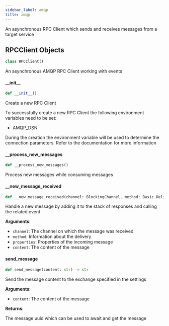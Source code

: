 ```yaml
---
sidebar_label: amqp
title: amqp
---
```


An asynchronous RPC Client which sends and receives messages from a target service


## RPCClient Objects

```python
class RPCClient()
```

An asynchronous AMQP RPC Client working with events


#### \_\_init\_\_

```python
def __init__()
```

Create a new RPC Client

To successfully create a new RPC Client the following environment variables need to be set:
  - AMQP_DSN

During the creation the environment variable will be used to determine the connection
parameters. Refer to the documentation for more information


#### \_\_process\_new\_messages

```python
def __process_new_messages()
```

Process new messages while consuming messages


#### \_\_new\_message\_received

```python
def __new_message_received(channel: BlockingChannel, method: Basic.Deliver, properties: BasicProperties, content: bytes)
```

Handle a new message by adding it to the stack of responses and calling the related event

**Arguments**:

- `channel`: The channel on which the message was received
- `method`: Information about the delivery
- `properties`: Properties of the incoming message
- `content`: The content of the message

#### send\_message

```python
def send_message(content: str) -> str
```

Send the message content to the exchange specified in the settings

**Arguments**:

- `content`: The content of the message

**Returns**:

The message uuid which can be used to await and get the message


